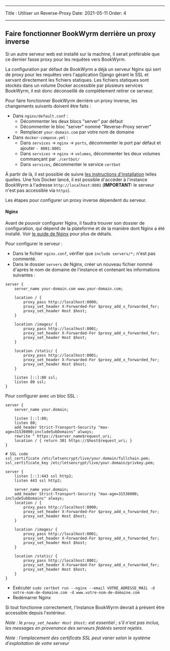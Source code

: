 - - -
Title : Utiliser un Reverse-Proxy Date: 2021-05-11 Order: 4
- - -

## Faire fonctionner BookWyrm derrière un proxy inverse
Si un autre serveur web est installé sur la machine, il serait préférable que ce dernier fasse proxy pour les requêtes vers BookWyrm.

La configuration par défaut de BookWyrm a déjà un serveur Nginx qui sert de proxy pour les requêtes vers l'application Django gérant le SSL et servant directement les fichiers statiques. Les fichiers statiques sont stockés dans un volume Docker accessible par plusieurs services BookWyrm, il est donc déconseillé de complétement retirer ce serveur.

Pour faire fonctionner BookWyrm derrière un proxy inverse, les changements suivants doivent être faits :

- Dans `nginx/default.conf` :
    - Décommenter les deux blocs "server" par défaut
    - Décommenter le bloc "server" nommé "Reverse-Proxy server"
    - Remplacer `your-domain.com` par votre nom de domaine
- Dans `docker-compose.yml` :
    - Dans `services` -> `nginx` -> `ports`, décommenter le port par défaut et ajouter `- 8001:8001`
    - Dans `services` -> `nginx` -> `volumes`, décommenter les deux volumes commançant par `./certbot/`
    - Dans `services`, décommenter le service `certbot`

À partir de là, il est possible de suivre [les instructions d'installation](#server-setup) telles quelles. Une fois Docker lancé, il est possible d'accéder à l'instance BookWyrm à l'adresse `http://localhost:8001` (**IMPORTANT:** le serveur n'est pas accessible via `https`).

Les étapes pour configurer un proxy inverse dépendent du serveur.

#### Nginx

Avant de pouvoir configurer Nginx, il faudra trouver son dossier de configuration, qui dépend de la plateforme et de la manière dont Nginx a été installé. Voir [le guide de Nginx](http://nginx.org/en/docs/beginners_guide.html) pour plus de détails.

Pour configurer le serveur :

- Dans le fichier `nginx.conf`, vérifier que `include servers/*;` n'est pas commenté.
- Dans le dossier `servers` de Nginx, créer un nouveau fichier nommé d'après le nom de domaine de l'instance et contenant les informations suivantes :

``` { .nginx }
server {
    server_name your-domain.com www.your-domain.com;

    location / {
        proxy_pass http://localhost:8000;
        proxy_set_header X-Forwarded-For $proxy_add_x_forwarded_for;
        proxy_set_header Host $host;
    }

    location /images/ {
        proxy_pass http://localhost:8001;
        proxy_set_header X-Forwarded-For $proxy_add_x_forwarded_for;
        proxy_set_header Host $host;
    }

    location /static/ {
        proxy_pass http://localhost:8001;
        proxy_set_header X-Forwarded-For $proxy_add_x_forwarded_for;
        proxy_set_header Host $host;
    }

    listen [::]:80 ssl;
    listen 80 ssl;
}
```

Pour configurer avec un bloc SSL :
``` { .nginx }
server {
    server_name your.domain;

    listen [::]:80;
    listen 80;
    add_header Strict-Transport-Security "max-age=31536000;includeSubDomains" always;
    rewrite ^ https://$server_name$request_uri;
    location / { return 301 https://$host$request_uri; }
}

# SSL code
ssl_certificate /etc/letsencrypt/live/your.domain/fullchain.pem;
ssl_certificate_key /etc/letsencrypt/live/your.domain/privkey.pem;

server {
    listen [::]:443 ssl http2;
    listen 443 ssl http2;

    server_name your.domain;
    add_header Strict-Transport-Security "max-age=31536000; includeSubDomains" always;
    location / {
        proxy_pass http://localhost:8000;
        proxy_set_header X-Forwarded-For $proxy_add_x_forwarded_for;
        proxy_set_header Host $host;
    }

    location /images/ {
        proxy_pass http://localhost:8001;
        proxy_set_header X-Forwarded-For $proxy_add_x_forwarded_for;
        proxy_set_header Host $host;
    }

    location /static/ {
        proxy_pass http://localhost:8001;
        proxy_set_header X-Forwarded-For $proxy_add_x_forwarded_for;
        proxy_set_header Host $host;
    }
}
```
- Exécuter `sudo certbot run --nginx --email VOTRE_ADRESSE_MAIL -d votre-nom-de-domaine.com -d www.votre-nom-de-domaine.com`
- Redémarrer Nginx

Si tout fonctionne correctement, l'instance BookWyrm devrait à présent être accessible depuis l'extérieur.

*Note : le `proxy_set_header Host $host;` est essentiel ; s'il n'est pas inclus, les messages en provenance des serveurs fédérés seront rejetés.*

*Note : l'emplacement des certificats SSL peut varier selon le système d'exploitation de votre serveur*


